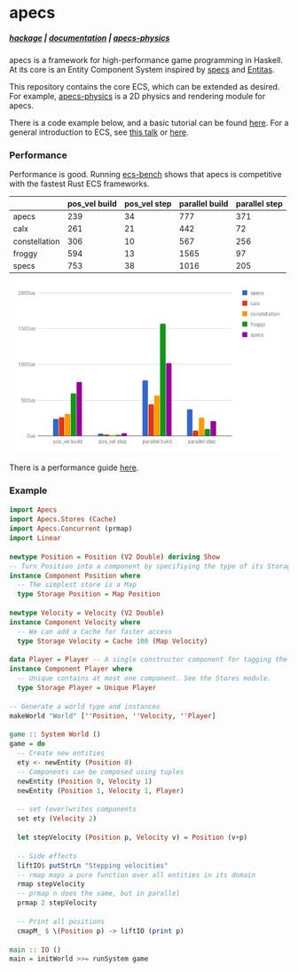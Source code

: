 # apecs
##### [hackage](https://hackage.haskell.org/package/apecs) | [documentation](https://hackage.haskell.org/package/apecs/docs/Apecs.html) | [apecs-physics](https://github.com/jonascarpay/apecs-physics)

apecs is a framework for high-performance game programming in Haskell.
At its core is an Entity Component System inspired by [specs](https://github.com/slide-rs/specs) and [Entitas](https://github.com/sschmid/Entitas-CSharp).

This repository contains the core ECS, which can be extended as desired.
For example, [apecs-physics](https://github.com/jonascarpay/apecs-physics) is a 2D physics and rendering module for apecs.

There is a code example below, and a basic tutorial can be found [here](https://github.com/jonascarpay/apecs/blob/master/tutorials/RTS.md).
For a general introduction to ECS, see [this talk](https://www.youtube.com/watch?v=lNTaC-JWmdI&feature=youtu.be&t=218) or [here](https://en.wikipedia.org/wiki/Entity–component–system).

### Performance
Performance is good.
Running [ecs-bench](https://github.com/lschmierer/ecs_bench) shows that apecs is competitive with the fastest Rust ECS frameworks.

|               | pos_vel build | pos_vel step | parallel build | parallel step |
| ------------- | ------------- | ------------ | -------------- | ------------- |
| apecs         | 239           | 34           | 777            | 371           |
| calx          | 261           | 21           | 442            | 72            |
| constellation | 306           | 10           | 567            | 256           |
| froggy        | 594           | 13           | 1565           | 97            |
| specs         | 753           | 38           | 1016           | 205           |

![Benchmarks](/bench/chart.png)

There is a performance guide [here](https://github.com/jonascarpay/apecs/blob/master/tutorials/GoingFast.md).

### Example
```haskell
import Apecs
import Apecs.Stores (Cache)
import Apecs.Concurrent (prmap)
import Linear

newtype Position = Position (V2 Double) deriving Show
-- Turn Position into a component by specifiying the type of its Storage
instance Component Position where
  -- The simplest store is a Map
  type Storage Position = Map Position

newtype Velocity = Velocity (V2 Double)
instance Component Velocity where
  -- We can add a Cache for faster access
  type Storage Velocity = Cache 100 (Map Velocity)

data Player = Player -- A single constructor component for tagging the player
instance Component Player where
  -- Unique contains at most one component. See the Stores module.
  type Storage Player = Unique Player

-- Generate a world type and instances
makeWorld "World" [''Position, ''Velocity, ''Player]

game :: System World ()
game = do
  -- Create new entities
  ety <- newEntity (Position 0)
  -- Components can be composed using tuples
  newEntity (Position 0, Velocity 1)
  newEntity (Position 1, Velocity 1, Player)

  -- set (over)writes components
  set ety (Velocity 2)

  let stepVelocity (Position p, Velocity v) = Position (v+p)

  -- Side effects
  liftIO$ putStrLn "Stepping velocities"
  -- rmap maps a pure function over all entities in its domain
  rmap stepVelocity
  -- prmap n does the same, but in parallel
  prmap 2 stepVelocity

  -- Print all positions
  cmapM_ $ \(Position p) -> liftIO (print p)

main :: IO ()
main = initWorld >>= runSystem game
```
